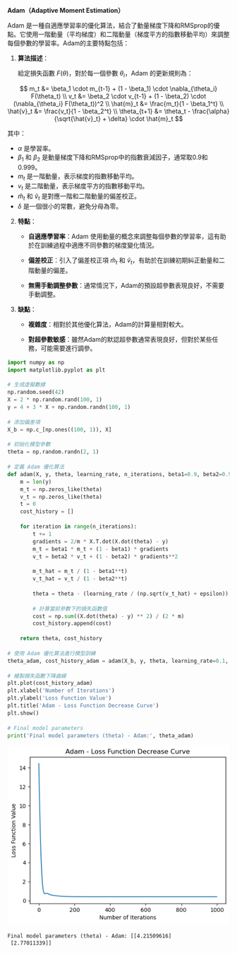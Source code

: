 **Adam（Adaptive Moment Estimation）**

Adam 是一種自適應學習率的優化算法，結合了動量梯度下降和RMSprop的優點。它使用一階動量（平均梯度）和二階動量（梯度平方的指數移動平均）來調整每個參數的學習率。Adam的主要特點包括：

1. **算法描述**：

   給定損失函數 $F(\theta)$，對於每一個參數 $\theta_i$，Adam 的更新規則為：



$$
m_t &= \beta_1 \cdot m_{t-1} + (1 - \beta_1) \cdot \nabla_{\theta_i} F(\theta_t) \\
v_t &= \beta_2 \cdot v_{t-1} + (1 - \beta_2) \cdot (\nabla_{\theta_i} F(\theta_t))^2 \\
\hat{m}_t &= \frac{m_t}{1 - \beta_1^t} \\
\hat{v}_t &= \frac{v_t}{1 - \beta_2^t} \\
\theta_{t+1} &= \theta_t - \frac{\alpha}{\sqrt{\hat{v}_t} + \delta} \cdot \hat{m}_t
$$



   其中：
   - $\alpha$ 是學習率。
   - $\beta_1$ 和 $\beta_2$ 是動量梯度下降和RMSprop中的指數衰減因子，通常取0.9和0.999。
   - $m_t$ 是一階動量，表示梯度的指數移動平均。
   - $v_t$ 是二階動量，表示梯度平方的指數移動平均。
   - $\hat{m}_t$ 和 $\hat{v}_t$ 是對應一階和二階動量的偏差校正。
   - $\delta$ 是一個很小的常數，避免分母為零。

2. **特點**：

   - **自適應學習率**：Adam 使用動量的概念來調整每個參數的學習率，這有助於在訓練過程中適應不同參數的梯度變化情況。

   - **偏差校正**：引入了偏差校正項 $\hat{m}_t$ 和 $\hat{v}_t$，有助於在訓練初期糾正動量和二階動量的偏差。

   - **無需手動調整參數**：通常情況下，Adam的預設超參數表現良好，不需要手動調整。

3. **缺點**：

   - **複雜度**：相對於其他優化算法，Adam的計算量相對較大。

   - **對超參數敏感**：雖然Adam的默認超參數通常表現良好，但對於某些任務，可能需要進行調參。



```python
import numpy as np
import matplotlib.pyplot as plt

# 生成虛擬數據
np.random.seed(42)
X = 2 * np.random.rand(100, 1)
y = 4 + 3 * X + np.random.randn(100, 1)

# 添加偏差項
X_b = np.c_[np.ones((100, 1)), X]

# 初始化模型參數
theta = np.random.randn(2, 1)

# 定義 Adam 優化算法
def adam(X, y, theta, learning_rate, n_iterations, beta1=0.9, beta2=0.999, epsilon=1e-8):
    m = len(y)
    m_t = np.zeros_like(theta)
    v_t = np.zeros_like(theta)
    t = 0
    cost_history = []

    for iteration in range(n_iterations):
        t += 1
        gradients = 2/m * X.T.dot(X.dot(theta) - y)
        m_t = beta1 * m_t + (1 - beta1) * gradients
        v_t = beta2 * v_t + (1 - beta2) * gradients**2

        m_t_hat = m_t / (1 - beta1**t)
        v_t_hat = v_t / (1 - beta2**t)

        theta = theta - (learning_rate / (np.sqrt(v_t_hat) + epsilon)) * m_t_hat

        # 計算當前參數下的損失函數值
        cost = np.sum((X.dot(theta) - y) ** 2) / (2 * m)
        cost_history.append(cost)

    return theta, cost_history

# 使用 Adam 優化算法進行模型訓練
theta_adam, cost_history_adam = adam(X_b, y, theta, learning_rate=0.1, n_iterations=1000)

# 繪製損失函數下降曲線
plt.plot(cost_history_adam)
plt.xlabel('Number of Iterations')
plt.ylabel('Loss Function Value')
plt.title('Adam - Loss Function Decrease Curve')
plt.show()

# Final model parameters
print('Final model parameters (theta) - Adam:', theta_adam)


```


    
![png](output_1_0.png)
    


    Final model parameters (theta) - Adam: [[4.21509616]
     [2.77011339]]
    


```python

```
